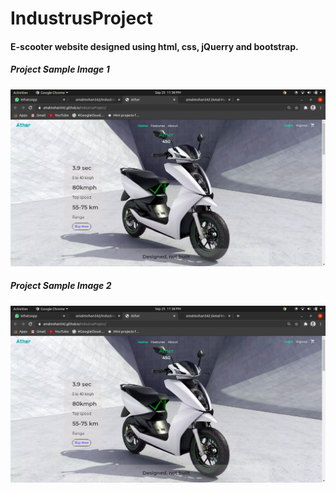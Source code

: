 # IndustrusProject
#### E-scooter website designed using html, css, jQuerry and bootstrap.

##### Project Sample Image 1

![Project sample image 1](https://github.com/amalmohan542/IndustrusProject/blob/master/ProjectDemoImages/d1.png)  

##### Project Sample Image 2

![Project sample image 1](https://github.com/amalmohan542/IndustrusProject/blob/master/ProjectDemoImages/d1.png)  
